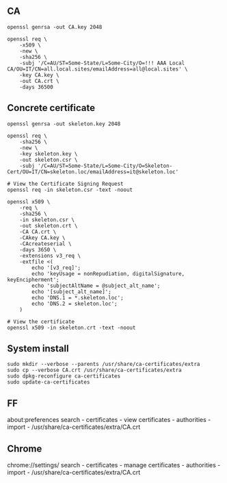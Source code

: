 ## CA
```shell script
openssl genrsa -out CA.key 2048

openssl req \
    -x509 \
    -new \
    -sha256 \
    -subj '/C=AU/ST=Some-State/L=Some-City/O=!!! AAA Local CA/OU=IT/CN=all.local.sites/emailAddress=all@local.sites' \
    -key CA.key \
    -out CA.crt \
    -days 36500
```

## Concrete certificate
```shell script
openssl genrsa -out skeleton.key 2048

openssl req \
    -sha256 \
    -new \
    -key skeleton.key \
    -out skeleton.csr \
    -subj '/C=AU/ST=Some-State/L=Some-City/O=Skeleton-Cert/OU=IT/CN=skeleton.loc/emailAddress=it@skeleton.loc'

# View the Certificate Signing Request
openssl req -in skeleton.csr -text -noout

openssl x509 \
    -req \
    -sha256 \
    -in skeleton.csr \
    -out skeleton.crt \
    -CA CA.crt \
    -CAkey CA.key \
    -CAcreateserial \
    -days 3650 \
    -extensions v3_req \
    -extfile <(
        echo '[v3_req]'; 
        echo 'keyUsage = nonRepudiation, digitalSignature, keyEncipherment';
        echo 'subjectAltName = @subject_alt_name';
        echo '[subject_alt_name]';
        echo 'DNS.1 = *.skeleton.loc';
        echo 'DNS.2 = skeleton.loc';
    )

# View the certificate
openssl x509 -in skeleton.crt -text -noout
```

## System install
```shell script
sudo mkdir --verbose --parents /usr/share/ca-certificates/extra
sudo cp --verbose CA.crt /usr/share/ca-certificates/extra
sudo dpkg-reconfigure ca-certificates
sudo update-ca-certificates
```

## FF
about:preferences 
    search - certificates - view certificates - authorities - import - /usr/share/ca-certificates/extra/CA.crt

## Chrome
chrome://settings/
    search - certificates - manage certificates - authorities - import - /usr/share/ca-certificates/extra/CA.crt
